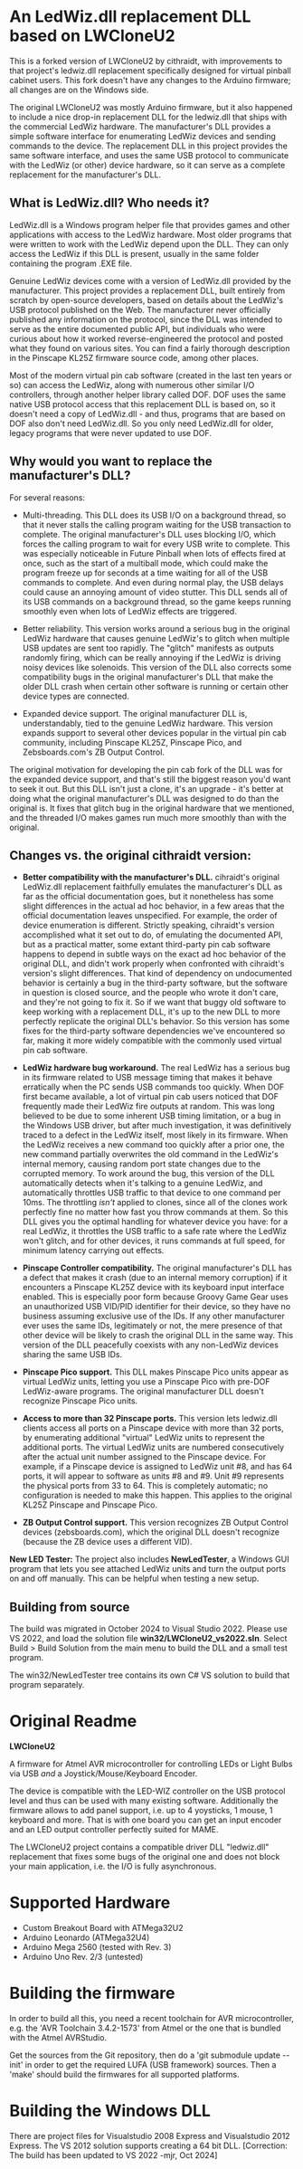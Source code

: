 # An LedWiz.dll replacement DLL based on LWCloneU2

This is a forked version of LWCloneU2 by cithraidt, with improvements
to that project's ledwiz.dll replacement specifically designed for
virtual pinball cabinet users.  This fork doesn't have any changes
to the Arduino firmware; all changes are on the Windows side.

The original LWCloneU2 was mostly Arduino firmware, but it also happened to
include a nice drop-in replacement DLL for the ledwiz.dll that ships
with the commercial LedWiz hardware.  The manufacturer's DLL provides
a simple software interface for enumerating LedWiz devices and sending
commands to the device.  The replacement DLL in this project provides
the same software interface, and uses the same USB protocol to
communicate with the LedWiz (or other) device hardware, so it can
serve as a complete replacement for the manufacturer's DLL.

## What is LedWiz.dll?  Who needs it?

LedWiz.dll is a Windows program helper file that provides games and
other applications with access to the LedWiz hardware.  Most older
programs that were written to work with the LedWiz depend upon the DLL.
They can only access the LedWiz if this DLL is present, usually in the
same folder containing the program .EXE file.

Genuine LedWiz devices come with a version of LedWiz.dll provided by
the manufacturer.  This project provides a replacement DLL, built
entirely from scratch by open-source developers, based on details
about the LedWiz's USB protocol published on the Web.  The
manufacturer never officially published any information on the
protocol, since the DLL was intended to serve as the entire documented
public API, but individuals who were curious about how it worked
reverse-engineered the protocol and posted what they found on various
sites.  You can find a fairly thorough description in the Pinscape
KL25Z firmware source code, among other places.

Most of the modern virtual pin cab software (created in the last
ten years or so) can access the LedWiz, along with numerous other
similar I/O controllers, through another helper library called DOF.
DOF uses the same native USB protocol access that this replacement
DLL is based on, so it doesn't need a copy of LedWiz.dll - and
thus, programs that are based on DOF also don't need LedWiz.dll.
So you only need LedWiz.dll for older, legacy programs that were
never updated to use DOF.



## Why would you want to replace the manufacturer's DLL?

For several reasons:

* Multi-threading.  This DLL does its USB I/O on a background
thread, so that it never stalls the calling program waiting for
the USB transaction to complete.  The original manufacturer's DLL
uses blocking I/O, which forces the calling program to wait for
every USB write to complete.  This was especially noticeable in
Future Pinball when lots of effects fired at once, such as
the start of a multiball mode, which could make the program
freeze up for seconds at a time waiting for all of the USB
commands to complete.  And even during normal play, the USB
delays could cause an annoying amount of video stutter.  This
DLL sends all of its USB commands on a background thread, so
the game keeps running smoothly even when lots of LedWiz effects
are triggered.

* Better reliability.  This version works around a serious bug in the
original LedWiz hardware that causes genuine LedWiz's to glitch when
multiple USB updates are sent too rapidly.  The "glitch" manifests as
outputs randomly firing, which can be really annoying if the LedWiz is
driving noisy devices like solenoids.  This version of the DLL also
corrects some compatibility bugs in the original manufacturer's DLL
that make the older DLL crash when certain other software is running
or certain other device types are connected.

* Expanded device support.  The original manufacturer DLL is,
understandably, tied to the genuine LedWiz hardware.  This version
expands support to several other devices popular in the virtual pin
cab community, including Pinscape KL25Z, Pinscape Pico, and
Zebsboards.com's ZB Output Control.

The original motivation for developing the pin cab fork of the DLL was
for the expanded device support, and that's still the biggest
reason you'd want to seek it out.  But this DLL isn't just a clone,
it's an upgrade - it's better at doing what the original manufacturer's
DLL was designed to do than the original is.  It fixes that glitch
bug in the original hardware that we mentioned, and the threaded I/O
makes games run much more smoothly than with the original.


## Changes vs. the original cithraidt version:

* **Better compatibility with the manufacturer's DLL.** cihraidt's
original LedWiz.dll replacement faithfully emulates the
manufacturer's DLL as far as the official documentation goes, but
it nonetheless has some slight differences in the actual ad hoc
behavior, in a few areas that the official documentation leaves
unspecified.  For example, the order of device enumeration is
different.  Strictly speaking, cihraidt's version accomplished what it
set out to do, of emulating the documented API, but as a practical
matter, some extant third-party pin cab software happens to depend in
subtle ways on the exact ad hoc behavior of the original DLL, and
didn't work properly when confronted with cihraidt's version's slight
differences.  That kind of dependency on undocumented behavior is
certainly a bug in the third-party software, but the software in
question is closed source, and the people who wrote it don't care, and
they're not going to fix it.  So if we want that buggy old software to
keep working with a replacement DLL, it's up to the new DLL to more
perfectly replicate the original DLL's behavior.  So this version has
some fixes for the third-party software dependencies we've encountered
so far, making it more widely compatible with the commonly used
virtual pin cab software.

* **LedWiz hardware bug workaround.** The real LedWiz has a serious
bug in its firmware related to USB message timing that makes it behave
erratically when the PC sends USB commands too quickly.  When DOF
first became available, a lot of virtual pin cab users noticed that
DOF frequently made their LedWiz fire outputs at random.  This was
long believed to be due to some inherent USB timing limitation, or a
bug in the Windows USB driver, but after much investigation, it was
definitively traced to a defect in the LedWiz itself, most likely in
its firmware.  When the LedWiz receives a new command too quickly
after a prior one, the new command partially overwrites the old
command in the LedWiz's internal memory, causing random port state
changes due to the corrupted memory.  To work around the bug, this
version of the DLL automatically detects when it's talking to a
genuine LedWiz, and automatically throttles USB traffic to that device
to one command per 10ms.  The throttling *isn't* applied to clones,
since all of the clones work perfectly fine no matter how fast you
throw commands at them.  So this DLL gives you the optimal handling
for whatever device you have: for a real LedWiz, it throttles the
USB traffic to a safe rate where the LedWiz won't glitch, and for
other devices, it runs commands at full speed, for minimum latency
carrying out effects.

* **Pinscape Controller compatibility.** The original manufacturer's
DLL has a defect that makes it crash (due to an internal memory corruption)
if it encounters a Pinscape KL25Z device with its keyboard input interface
enabled.  This is especially poor form because Groovy Game Gear uses an
unauthorized USB VID/PID identifier for their device, so they have no
business assuming exclusive use of the IDs.  If any other manufacturer
ever uses the same IDs, legitimately or not, the mere presence of that
other device will be likely to crash the original DLL in the same way.
This version of the DLL peacefully coexists with any non-LedWiz devices
sharing the same USB IDs.

* **Pinscape Pico support.** This DLL makes Pinscape Pico units appear
as virtual LedWiz units, letting you use a Pinscape Pico with pre-DOF
LedWiz-aware programs.  The original manufacturer DLL doesn't recognize
Pinscape Pico units.

* **Access to more than 32 Pinscape ports.** This version lets
ledwiz.dll clients access all ports on a Pinscape device with more
than 32 ports, by enumerating additional "virtual" LedWiz units to
represent the additional ports.  The virtual LedWiz units are numbered
consecutively after the actual unit number assigned to the Pinscape
device.  For example, if a Pinscape device is assigned to LedWiz unit #8,
and has 64 ports, it will appear to software as units #8 and #9.
Unit #9 represents the physical ports from 33 to 64.  This is
completely automatic; no configuration is needed to make this happen.
This applies to the original KL25Z Pinscape and Pinscape Pico.

* **ZB Output Control support.** This version recognizes ZB Output
Control devices (zebsboards.com), which the original DLL doesn't
recognize (because the ZB device uses a different VID).

**New LED Tester:** The project also includes **NewLedTester**, a
Windows GUI program that lets you see attached LedWiz units and
turn the output ports on and off manually.  This can be helpful
when testing a new setup.


## Building from source

The build was migrated in October 2024 to Visual Studio 2022.  Please
use VS 2022, and load the solution file **win32/LWCloneU2_vs2022.sln**.
Select Build > Build Solution from the main menu to build the DLL and
a small test program.

The win32/NewLedTester tree contains its own C# VS solution to build
that program separately.


# Original Readme

**LWCloneU2**

A firmware for Atmel AVR microcontroller for controlling
LEDs or Light Bulbs via USB *and* a Joystick/Mouse/Keyboard Encoder.

The device is compatible with the LED-WIZ controller on the USB
protocol level and thus can be used with many existing software.
Additionally the firmware allows to add panel support, i.e. up to 4
yoysticks, 1 mouse, 1 keyboard and more. That is with one board you
can get an input encoder and an LED output controller perfectly suited
for MAME.

The LWCloneU2 project contains a compatible driver DLL "ledwiz.dll"
replacement that fixes some bugs of the original one and does not
block your main application, i.e. the I/O is fully asynchronous.


Supported Hardware
==================
- Custom Breakout Board with ATMega32U2
- Arduino Leonardo (ATMega32U4)
- Arduino Mega 2560 (tested with Rev. 3)
- Arduino Uno Rev. 2/3 (untested)


Building the firmware
=====================

In order to build all this, you need a recent toolchain for AVR
microcontroller, e.g. the 'AVR Toolchain 3.4.2-1573' from Atmel or the
one that is bundled with the Atmel AVRStudio.

Get the sources from the Git repository, then do a 'git submodule
update --init' in order to get the required LUFA (USB framework)
sources. Then a 'make' should build the firmwares for all supported
platforms.


Building the Windows DLL
========================

There are project files for Visualstudio 2008 Express and Visualstudio
2012 Express. The VS 2012 solution supports creating a 64 bit DLL.
[Correction: The build has been updated to VS 2022 -mjr, Oct 2024]
